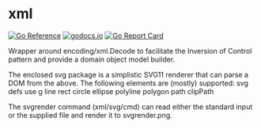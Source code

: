 # xml
[![Go Reference](https://pkg.go.dev/badge/github.com/jphsd/xml.svg)](https://pkg.go.dev/github.com/jphsd/xml)
[![godocs.io](http://godocs.io/github.com/jphsd/xml?status.svg)](http://godocs.io/github.com/jphsd/xml)
[![Go Report Card](https://goreportcard.com/badge/github.com/jphsd/xml)](https://goreportcard.com/report/github.com/jphsd/xml)

Wrapper around encoding/xml.Decode to facilitate the Inversion of Control pattern and provide a domain object model builder.

The enclosed svg package is a simplistic SVG11 renderer that can parse a DOM from the above. The following elements are (mostly) supported:
  svg
  defs
  use
  g
  line
  rect
  circle
  ellipse
  polyline
  polygon
  path
  clipPath

The svgrender command (xml/svg/cmd) can read either the standard input or the supplied file and render it to svgrender.png.
